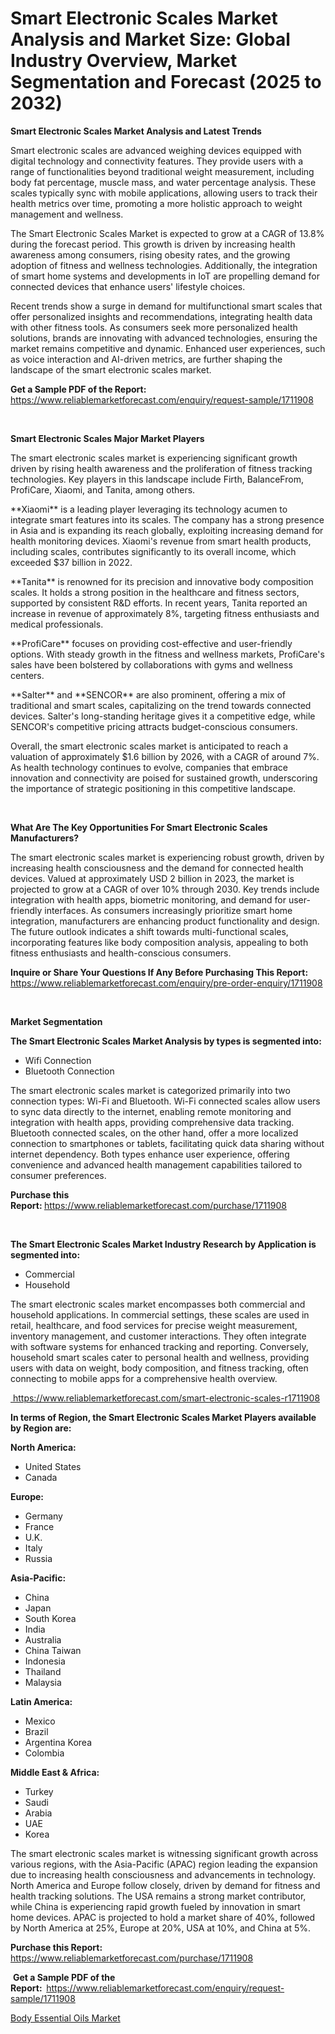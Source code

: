 <p><h1>Smart Electronic Scales Market Analysis and Market Size: Global Industry Overview, Market Segmentation and Forecast (2025 to 2032)</h1></p><p><strong>Smart Electronic Scales Market Analysis and Latest Trends</strong></p>
<p><p>Smart electronic scales are advanced weighing devices equipped with digital technology and connectivity features. They provide users with a range of functionalities beyond traditional weight measurement, including body fat percentage, muscle mass, and water percentage analysis. These scales typically sync with mobile applications, allowing users to track their health metrics over time, promoting a more holistic approach to weight management and wellness.</p><p>The Smart Electronic Scales Market is expected to grow at a CAGR of 13.8% during the forecast period. This growth is driven by increasing health awareness among consumers, rising obesity rates, and the growing adoption of fitness and wellness technologies. Additionally, the integration of smart home systems and developments in IoT are propelling demand for connected devices that enhance users' lifestyle choices. </p><p>Recent trends show a surge in demand for multifunctional smart scales that offer personalized insights and recommendations, integrating health data with other fitness tools. As consumers seek more personalized health solutions, brands are innovating with advanced technologies, ensuring the market remains competitive and dynamic. Enhanced user experiences, such as voice interaction and AI-driven metrics, are further shaping the landscape of the smart electronic scales market.</p></p>
<p><strong>Get a Sample PDF of the Report:&nbsp;</strong> <a href="https://www.reliablemarketforecast.com/enquiry/request-sample/1711908?utm_campaign=2235&utm_medium=2&utm_source=Github&utm_content=ia&utm_term=05042025&utm_id=smart-electronic-scales">https://www.reliablemarketforecast.com/enquiry/request-sample/1711908</a></p>
<p>&nbsp;</p>
<p><strong>Smart Electronic Scales Major Market Players</strong></p>
<p><p>The smart electronic scales market is experiencing significant growth driven by rising health awareness and the proliferation of fitness tracking technologies. Key players in this landscape include Firth, BalanceFrom, ProfiCare, Xiaomi, and Tanita, among others.</p><p>**Xiaomi** is a leading player leveraging its technology acumen to integrate smart features into its scales. The company has a strong presence in Asia and is expanding its reach globally, exploiting increasing demand for health monitoring devices. Xiaomi's revenue from smart health products, including scales, contributes significantly to its overall income, which exceeded $37 billion in 2022.</p><p>**Tanita** is renowned for its precision and innovative body composition scales. It holds a strong position in the healthcare and fitness sectors, supported by consistent R&D efforts. In recent years, Tanita reported an increase in revenue of approximately 8%, targeting fitness enthusiasts and medical professionals.</p><p>**ProfiCare** focuses on providing cost-effective and user-friendly options. With steady growth in the fitness and wellness markets, ProfiCare's sales have been bolstered by collaborations with gyms and wellness centers.</p><p>**Salter** and **SENCOR** are also prominent, offering a mix of traditional and smart scales, capitalizing on the trend towards connected devices. Salter's long-standing heritage gives it a competitive edge, while SENCOR's competitive pricing attracts budget-conscious consumers.</p><p>Overall, the smart electronic scales market is anticipated to reach a valuation of approximately $1.6 billion by 2026, with a CAGR of around 7%. As health technology continues to evolve, companies that embrace innovation and connectivity are poised for sustained growth, underscoring the importance of strategic positioning in this competitive landscape.</p></p>
<p>&nbsp;</p>
<p><strong>What Are The Key Opportunities For Smart Electronic Scales Manufacturers?</strong></p>
<p><p>The smart electronic scales market is experiencing robust growth, driven by increasing health consciousness and the demand for connected health devices. Valued at approximately USD 2 billion in 2023, the market is projected to grow at a CAGR of over 10% through 2030. Key trends include integration with health apps, biometric monitoring, and demand for user-friendly interfaces. As consumers increasingly prioritize smart home integration, manufacturers are enhancing product functionality and design. The future outlook indicates a shift towards multi-functional scales, incorporating features like body composition analysis, appealing to both fitness enthusiasts and health-conscious consumers.</p></p>
<p><strong>Inquire or Share Your Questions If Any Before Purchasing This Report:</strong> <a href="https://www.reliablemarketforecast.com/enquiry/pre-order-enquiry/1711908?utm_campaign=2235&utm_medium=2&utm_source=Github&utm_content=ia&utm_term=05042025&utm_id=smart-electronic-scales">https://www.reliablemarketforecast.com/enquiry/pre-order-enquiry/1711908</a></p>
<p>&nbsp;</p>
<p><strong>Market Segmentation</strong></p>
<p><strong>The Smart Electronic Scales Market Analysis by types is segmented into:</strong></p>
<p><ul><li>Wifi Connection</li><li>Bluetooth Connection</li></ul></p>
<p><p>The smart electronic scales market is categorized primarily into two connection types: Wi-Fi and Bluetooth. Wi-Fi connected scales allow users to sync data directly to the internet, enabling remote monitoring and integration with health apps, providing comprehensive data tracking. Bluetooth connected scales, on the other hand, offer a more localized connection to smartphones or tablets, facilitating quick data sharing without internet dependency. Both types enhance user experience, offering convenience and advanced health management capabilities tailored to consumer preferences.</p></p>
<p><strong>Purchase this Report:&nbsp;</strong><a href="https://www.reliablemarketforecast.com/purchase/1711908?utm_campaign=2235&utm_medium=2&utm_source=Github&utm_content=ia&utm_term=05042025&utm_id=smart-electronic-scales">https://www.reliablemarketforecast.com/purchase/1711908</a></p>
<p>&nbsp;</p>
<p><strong>The Smart Electronic Scales Market Industry Research by Application is segmented into:</strong></p>
<p><ul><li>Commercial</li><li>Household</li></ul></p>
<p><p>The smart electronic scales market encompasses both commercial and household applications. In commercial settings, these scales are used in retail, healthcare, and food services for precise weight measurement, inventory management, and customer interactions. They often integrate with software systems for enhanced tracking and reporting. Conversely, household smart scales cater to personal health and wellness, providing users with data on weight, body composition, and fitness tracking, often connecting to mobile apps for a comprehensive health overview.</p></p>
<p><a href="https://www.reliablemarketforecast.com/smart-electronic-scales-r1711908?utm_campaign=2235&utm_medium=2&utm_source=Github&utm_content=ia&utm_term=05042025&utm_id=smart-electronic-scales">&nbsp;https://www.reliablemarketforecast.com/smart-electronic-scales-r1711908</a></p>
<p><strong>In terms of Region, the Smart Electronic Scales Market Players available by Region are:</strong></p>
<p>
    <p> <strong> North America: </strong>
        <ul>
            <li>United States</li>
            <li>Canada</li>
        </ul>
        </p> 
    <p> <strong> Europe: </strong>
        <ul>
            <li>Germany</li>
            <li>France</li>
            <li>U.K.</li>
            <li>Italy</li>
            <li>Russia</li>
        </ul>
        </p> 
    <p> <strong> Asia-Pacific: </strong>
        <ul>
            <li>China</li>
            <li>Japan</li>
            <li>South Korea</li>
            <li>India</li>
            <li>Australia</li>
            <li>China Taiwan</li>
            <li>Indonesia</li>
            <li>Thailand</li>
            <li>Malaysia</li>
        </ul>
        </p> 
    <p> <strong> Latin America: </strong>
        <ul>
            <li>Mexico</li>
            <li>Brazil</li>
            <li>Argentina Korea</li>
            <li>Colombia</li>
        </ul>
        </p> 
    <p> <strong> Middle East & Africa: </strong>
        <ul>
            <li>Turkey</li>
            <li>Saudi</li>
            <li>Arabia</li>
            <li>UAE</li>
            <li>Korea</li>
        </ul>
    </p>
    </p>
<p><p>The smart electronic scales market is witnessing significant growth across various regions, with the Asia-Pacific (APAC) region leading the expansion due to increasing health consciousness and advancements in technology. North America and Europe follow closely, driven by demand for fitness and health tracking solutions. The USA remains a strong market contributor, while China is experiencing rapid growth fueled by innovation in smart home devices. APAC is projected to hold a market share of 40%, followed by North America at 25%, Europe at 20%, USA at 10%, and China at 5%.</p></p>
<p><strong>Purchase this Report: </strong><a href="https://www.reliablemarketforecast.com/purchase/1711908?utm_campaign=2235&utm_medium=2&utm_source=Github&utm_content=ia&utm_term=05042025&utm_id=smart-electronic-scales">https://www.reliablemarketforecast.com/purchase/1711908</a></p>
<p>&nbsp;<strong>Get a Sample PDF of the Report:&nbsp;&nbsp;</strong><a href="https://www.reliablemarketforecast.com/enquiry/request-sample/1711908?utm_campaign=2235&utm_medium=2&utm_source=Github&utm_content=ia&utm_term=05042025&utm_id=smart-electronic-scales">https://www.reliablemarketforecast.com/enquiry/request-sample/1711908</a></p>
<p><strong></strong></p>
<p><p><a href="https://github.com/gullattedenna/Market-Research-Report-List-1/blob/main/body-essential-oils-market.md?utm_campaign=2235&utm_medium=2&utm_source=Github&utm_content=ia&utm_term=05042025&utm_id=smart-electronic-scales">Body Essential Oils Market</a></p></p>